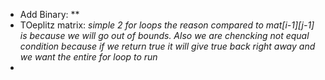 - Add Binary: **
- TOeplitz matrix: *simple 2 for loops the reason compared to mat[i-1][j-1] is because we will go out of bounds. Also we are chencking not equal condition because if we return true it will give true back right away and we want the entire for loop to run*
- 
